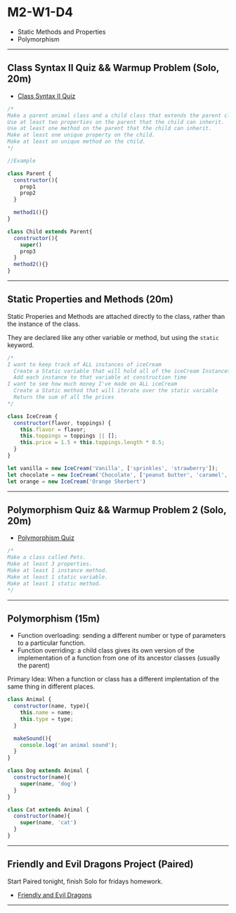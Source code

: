 # M2-W1-D4

- Static Methods and Properties
- Polymorphism

---

## Class Syntax II Quiz && Warmup Problem (Solo, 20m)

- [Class Syntax II Quiz]

```js
/*
Make a parent animal class and a child class that extends the parent class.
Use at least two properties on the parent that the child can inherit.
Use at least one method on the parent that the child can inherit.
Make at least one unique property on the child.
Make at least on unique method on the child.
*/

//Example

class Parent {
  constructor(){
    prop1
    prop2
  }

  method1(){}
}

class Child extends Parent{
  constructor(){
    super()
    prop3
  }
  method2(){}
}
```
---

## Static Properties and Methods (20m)

Static Properies and Methods are attached directly to the class, rather than the
instance of the class.

They are declared like any other variable or method, but using the `static`
keyword.

```js
/*
I want to keep track of ALL instances of iceCream
  Create a Static variable that will hold all of the iceCream Instances
  Add each instance to that variable at construction time
I want to see how much money I've made on ALL iceCream
  Create a Static method that will iterate over the static variable
  Return the sum of all the prices
*/

class IceCream {
  constructor(flavor, toppings) {
    this.flavor = flavor;
    this.toppings = toppings || [];
    this.price = 1.5 + this.toppings.length * 0.5;
  }
}

let vanilla = new IceCream('Vanilla', ['sprinkles', 'strawberry']);
let chocolate = new IceCream('Chocolate', ['peanut butter', 'caramel', 'Oreo']);
let orange = new IceCream('Orange Sherbert')
```

---

## Polymorphism Quiz && Warmup Problem 2 (Solo, 20m)

- [Polymorphism Quiz]

```js
/*
Make a class called Pets.
Make at least 3 properties.
Make at least 1 instance method.
Make at least 1 static variable.
Make at least 1 static method.
*/
```

---

## Polymorphism (15m)

- Function overloading: sending a different number or type of parameters to a particular function.
- Function overriding: a child class gives its own version of the implementation
  of a function from one of its ancestor classes (usually the parent)

Primary Idea: When a function or class has a different implentation of the same
thing in different places.

```js
class Animal {
  constructor(name, type){
    this.name = name;
    this.type = type;
  }

  makeSound(){
    console.log('an animal sound');
  }
}

class Dog extends Animal {
  constructor(name){
    super(name, 'dog')
  }
}

class Cat extends Animal {
  constructor(name){
    super(name, 'cat')
  }
}

```

---

## Friendly and Evil Dragons Project (Paired)

Start Paired tonight, finish Solo for fridays homework.

- [Friendly and Evil Dragons]

---
[Class Syntax II Quiz]:https://open.appacademy.io/learn/js-py---pt-nov-2021-online/week-7---oop/class-syntax-ii-quizS
[Polymorphism Quiz]:https://open.appacademy.io/learn/js-py---pt-nov-2021-online/week-7---oop/polymorphism-quiz
[Friendly and Evil Dragons]:https://open.appacademy.io/learn/js-py---pt-nov-2021-online/week-7---oop/friendly-and-evil-dragons-phase-1-and-2
